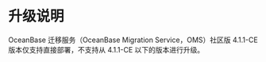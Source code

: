 # 升级说明

OceanBase 迁移服务（OceanBase Migration Service，OMS）社区版 4.1.1-CE 版本仅支持直接部署，不支持从 4.1.1-CE 以下的版本进行升级。
